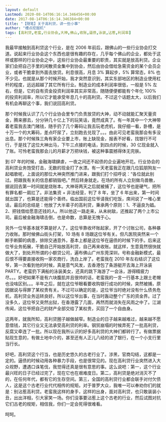 ```yaml
---
layout: default
Lastmod: 2020-08-14T06:16:14.346456+00:00
date: 2017-08-14T06:16:14.346384+00:00
title: "【随笔】关于高利贷，讲一些小事"
author: "槽点挖掘机"
tags: [高利贷,老蛮,行业协会,大神,佛山,收账,逼债,泳装,沾惹,利润率]
---
```


我最早接触到高利贷这个行业，是在 2006 年前后，跟佛山的一些行业协会打交道。说起来行业协会这个东西也是很有趣的存在，几乎每个佛山的企业，都处于这样或那样的行业协会之中，这些行业协会最重要的职责，其实就是放高利贷。企业家们会把自己手里的闲散资金集中到协会，然后由协会借给急需资金的某个会员企业，或者干脆拿到外面去放贷。利息很高，月息 3% 算起步，5% 算常态，8% 也不少见。也就是从那个时候开始，我才突然意识到，其实东部地区的制造业使用杠杆的程度，远远超越了其它所有行业。制造业的成本利润率很低，一般是 5% 左右，但是，它的自有资金投资利润率其实非常高，随随便便都能有个年化 100% 的投资利润率，所以它才能承受年息几十的高利贷。不过这个话题太大，以后我们有机会再聊这个事，我们说回高利贷。  

那个时候我认识了几个行业协会里专门负责放贷的大神，动不动就能汇聚天量资金，腾来挪去，分分钟几十亿上下的玩笑话，竟然成真了。有一年其中一个大神带着老蛮我去澳门赌钱，随手扔了几个筹码让我去玩老虎机，我仔细一看，卧槽，是十万一个的大筹码，差点吓尿了，立刻跑去兑现了。。。由此可见老蛮我那会有多没出息。那个时候珠三角有家企业要上市，账上缺现金，报表不好看，找银行不可行，于是找了这位大神出马，下午三点接的电话，到四点的时候，30 亿现金就入了账。可怜老蛮我那会儿的月薪才万把块钱，被这种事震撼得体无完肤。

到 07 年的时候，金融海啸肆虐，一夜之间还不起债的企业遍地开花。行业协会的高利贷业务饱受打击，无数的现金打了水漂。有一天老蛮我正在跟几位狐朋狗友一起唱歌呢，上面说的那位大神突然推门进来，跟我们打个招呼说：“各位就此别过。把跟我有关的信息都销毁吧。” 然后转身就走。在场的所有人立刻做鸟兽散，据说回去第一时间就是烧账本。大神哥两天之后就被捕了，这位爷也是硬气，把所有罪名都一肩扛了。非法集资 + 非法经营，判了 8 年，坐了 6 年出来，第一时间就出国了，也算是还能得个善终。临出国前这位爷请我们吃饭，席间说了一堆心里话，最后的总结是：他放了大半辈子的高利贷，秉承两个原则：1、不逼良为娼。2、把钱借给愿意还钱的人。所以他这一路走来，从未树敌，还推起了两个上市公司。最后被金融海啸击倒，也是命数，总算是无愧于心。

另外一位爷基本就不算是好人了。这位爷靠收坏账起家，开了个讨账公司，各种暴力收账。那时候佛山街头打架，10 场有 8 场跟这位爷有关。但凡医院突然来一个断手断脚的病患，排除交通意外，基本上都是这位爷在逼债的时候下的手。后来这位爷业务拓展，干脆自己开始放高利贷，自己再来收账。就这样，生意竟然很快就做大了，到处开所谓的小额贷公司，遍布佛山广州东莞深圳，号称金融新模式，最后恨不得要直接收购一家农商行，洗白上岸了。老蛮我在 2010 年左右结识了这位爷，第一次看到他的时候，真是意气风发，去香港包了条游艇开去海上开泳装 PARTY。老蛮扔下满船的泳装美女，还真的跳下海游了一会泳，游得精疲力尽。。。好吧如果不是有六块腹肌并且很帅的话，老蛮我的一言一行基本上跟土老帽也没啥区别。。。半年之后，就在这位爷眼看要收购银行成功的时候，突然被捕，原因据说与得罪了某权贵有关。不过可以确定的是，这位爷当时绝对没有什么债务危机，高利贷业务运转良好。所以这位爷出事，在当时轰动整个广东的资金界。过了没多久，这位爷又突然出狱，在香港露了几面，再然而就消失在风雨之中了。江湖传闻，这位爷把自己的财产全部交给了某权贵，买回了一个自由身。

这两年，就我所知，高利贷圈子越做越窄。制造业的日子越来越难过，越来越不愿意借钱，其它行业又无法承受高利贷的利率。钢贸崩塌的时候弄死了一批高利贷，反腐又牵连了一批。所以现在我所认识的好多高利贷的大神们都转行了。有做票据贴现生意的，有做土地中介的，甚至还有人正儿八经的进了银行，在一个小支行里当行长。  

好吧，高利贷这个行当，也是历史悠久的古老行业了。涉黑，官商勾结，这都是一定的。逼债的时候动用各种暴力手段，也是很常见的。现在高利贷行业突然进入大众视野，遭遇口诛笔伐，我觉得还真是很有意思的事。这么说吧：第一，这个行业最兴旺的日子已经过完了，现在它也在艰难度日。第二，高利贷是绝对消灭不了的，在任何年代，都有它的生存空间。第三，全国的高利贷行业都会联手对付欠债人，这是这个古老行业代代相传的规矩。对于普罗大众，我唯一可以奉劝你们的就是：别沾惹高利贷。老蛮我这样的身手，这样的出身，面对高利贷，也只敢装装小丑，出出洋相，引大家笑一场。你们没事要沾惹上这个古老的行业，然后试图对抗它们古老的规矩，相信我，你们一定会死得很难看。

呵呵。

